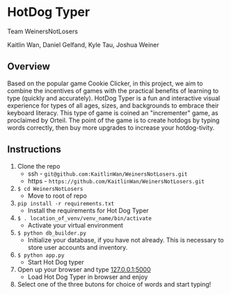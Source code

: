 # HotDog Typer
Team WeinersNotLosers

Kaitlin Wan, Daniel Gelfand, Kyle Tau, Joshua Weiner

## Overview
Based on the popular game Cookie Clicker, in this project, we aim to combine the incentives of games with the practical benefits of learning to type (quickly and accurately). HotDog Typer is a fun and interactive visual experience for types of all ages, sizes, and backgrounds to embrace their keyboard literacy. This type of game is coined an "incrementer" game, as proclaimed by Orteil. The point of the game is to create hotdogs by typing words correctly, then buy more upgrades to increase your hotdog-tivity.

## Instructions

1. Clone the repo
    * ssh - `git@github.com:KaitlinWan/WeinersNotLosers.git`
    * https - `https://github.com/KaitlinWan/WeinersNotLosers.git`
2. `$ cd WeinersNotLosers`
   * Move to root of repo
3. `pip install -r requirements.txt`
    * Install the requirements for Hot Dog Typer   
4.  `$ . location_of_venv/venv_name/bin/activate`
    * Activate your virtual environment
5. `$ python db_builder.py`
    * Initialize your database, if you have not already. This is necessary to store user accounts and inventory.
6. `$ python app.py`
    * Start Hot Dog typer
7. Open up your browser and type [127.0.0.1:5000](http://127.0.0.1:5000/)
    * Load Hot Dog Typer in browser and enjoy
8. Select one of the three butons for choice of words and start typing!

